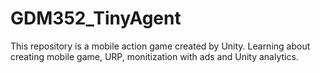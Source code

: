 # GDM352_TinyAgent

This repository is a mobile action game created by Unity. Learning about creating mobile game, URP, monitization with ads and Unity analytics.
